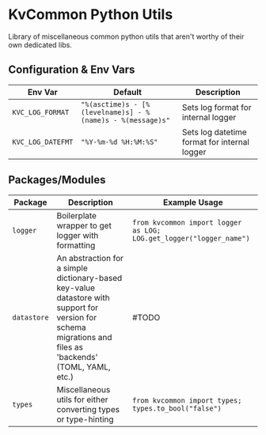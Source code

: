 # KvCommon Python Utils

Library of miscellaneous common python utils that aren't worthy of their own dedicated libs.

## Configuration & Env Vars

| Env Var | Default|Description|
|---|---|---|
|`KVC_LOG_FORMAT`|`"%(asctime)s - [%(levelname)s] - %(name)s - %(message)s"`|Sets log format for internal logger|
|`KVC_LOG_DATEFMT`|`"%Y-%m-%d %H:%M:%S"`|Sets log datetime format for internal logger|

## Packages/Modules

| Package | Description | Example Usage |
|---|---|---|
|`logger`|Boilerplate wrapper to get logger with formatting|`from kvcommon import logger as LOG; LOG.get_logger("logger_name")`|
|`datastore`|An abstraction for a simple dictionary-based key-value datastore with support for version for schema migrations and files as 'backends' (TOML, YAML, etc.)|#TODO|
|`types`|Miscellaneous utils for either converting types or type-hinting|`from kvcommon import types; types.to_bool("false")`|
